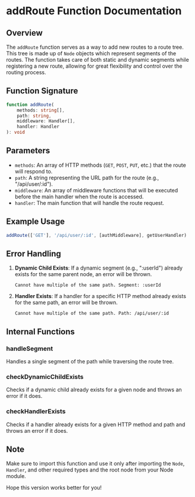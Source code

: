 # addRoute Function Documentation

## Overview

The `addRoute` function serves as a way to add new routes to a route tree. This tree is made up of `Node` objects which represent segments of the routes. The function takes care of both static and dynamic segments while registering a new route, allowing for great flexibility and control over the routing process.

## Function Signature

```typescript
function addRoute(
    methods: string[],
    path: string,
    middleware: Handler[],
    handler: Handler
): void
```

## Parameters

-   `methods`: An array of HTTP methods (`GET`, `POST`, `PUT`, etc.) that the route will respond to.
-   `path`: A string representing the URL path for the route (e.g., "/api/user/:id").
-   `middleware`: An array of middleware functions that will be executed before the main handler when the route is accessed.
-   `handler`: The main function that will handle the route request.

## Example Usage

```typescript
addRoute(['GET'], '/api/user/:id', [authMiddleware], getUserHandler)
```

## Error Handling

1. **Dynamic Child Exists**: If a dynamic segment (e.g., ":userId") already exists for the same parent node, an error will be thrown.

    ```
    Cannot have multiple of the same path. Segment: :userId
    ```

2. **Handler Exists**: If a handler for a specific HTTP method already exists for the same path, an error will be thrown.

    ```
    Cannot have multiple of the same path. Path: /api/user/:id
    ```

## Internal Functions

### handleSegment

Handles a single segment of the path while traversing the route tree.

### checkDynamicChildExists

Checks if a dynamic child already exists for a given node and throws an error if it does.

### checkHandlerExists

Checks if a handler already exists for a given HTTP method and path and throws an error if it does.

## Note

Make sure to import this function and use it only after importing the `Node`, `Handler`, and other required types and the root node from your Node module.

Hope this version works better for you!
